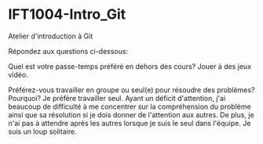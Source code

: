 # IFT1004-Intro_Git
Atelier d'introduction à Git

Répondez aux questions ci-dessous:

Quel est votre passe-temps préféré en dehors des cours?
Jouer à des jeux vidéo.

Préférez-vous travailler en groupe ou seul(e) pour résoudre des problèmes? Pourquoi?
Je préfère travailler seul. Ayant un déficit d'attention, j'ai beaucoup de difficulté à me concentrer sur la compréhension du problème ainsi que sa résolution si je dois donner de l'attention aux autres. De plus, je n'ai pas à attendre après les autres lorsque je suis le seul dans l'équipe. Je suis un loup solitaire.